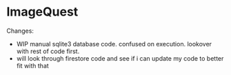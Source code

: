 # ImageQuest

Changes:
- WIP manual sqlite3 database code. confused on execution. lookover with rest of code first.
- will look through firestore code and see if i can update my code to better fit with that
